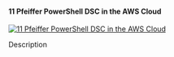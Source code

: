 ﻿#### 11   Pfeiffer   PowerShell DSC in the AWS Cloud

[![11   Pfeiffer   PowerShell DSC in the AWS Cloud](https://i2.ytimg.com/vi/5wk-ZcW9Wmc/hqdefault.jpg "11   Pfeiffer   PowerShell DSC in the AWS Cloud")](https://www.youtube.com/watch?v=5wk-ZcW9Wmc)

Description


